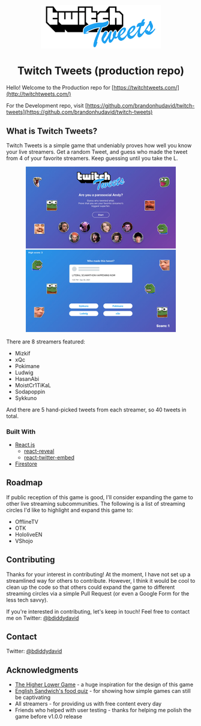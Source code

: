 <!-- LOGO -->
<div align="center">
    <img src="https://raw.githubusercontent.com/brandonhudavid/twitch-tweets/main/src/img/twitchtweets_logo.png" alt="Logo" width="320"/>
<br/>

<!-- HEADER -->
# Twitch Tweets (production repo)
</div>

Hello! Welcome to the Production repo for [https://twitchtweets.com/](http://twitchtweets.com/)

For the Development repo, visit [https://github.com/brandonhudavid/twitch-tweets](https://github.com/brandonhudavid/twitch-tweets)

<!-- ABOUT -->
## What is Twitch Tweets?

Twitch Tweets is a simple game that undeniably proves how well you know your live streamers. Get a random Tweet, and guess who made the tweet from 4 of your favorite streamers. Keep guessing until you take the L.

<div align="center">
  <img src="./tt_ss1.jpg" alt="Screenshot-1" width="400"/>
  <img src="./tt_ss2.jpg" alt="Screenshot-2" width="400"/>
</div>

There are 8 streamers featured:
* Mizkif
* xQc
* Pokimane
* Ludwig
* HasanAbi
* MoistCr1TiKaL
* Sodapoppin
* Sykkuno

And there are 5 hand-picked tweets from each streamer, so 40 tweets in total. 


### Built With

* [React.js](https://reactjs.org/)
  * [react-reveal](https://www.react-reveal.com/)
  * [react-twitter-embed](https://www.npmjs.com/package/react-twitter-embed)
* [Firestore](https://firebase.google.com/products/firestore)

<!-- ROADMAP -->
## Roadmap

If public reception of this game is good, I'll consider expanding the game to other live streaming subcommunities. The following is a list of streaming circles I'd like to highlight and expand this game to:

- OfflineTV
- OTK
- HololiveEN
- VShojo


<!-- CONTRIBUTING -->
## Contributing

Thanks for your interest in contributing! At the moment, I have not set up a streamlined way for others to contribute. However, I think it would be cool to clean up the code so that others could expand the game to different streaming circles via a simple Pull Request (or even a Google Form for the less tech savvy).

If you're interested in contributing, let's keep in touch! Feel free to contact me on Twitter: [@bdiddydavid](https://twitter.com/bdiddydavid)

<!-- CONTACT -->
## Contact

Twitter: [@bdiddydavid](https://twitter.com/bdiddydavid)

<!-- ACKNOWLEDGMENTS -->
## Acknowledgments

* [The Higher Lower Game](http://www.higherlowergame.com/) - a huge inspiration for the design of this game
* [English Sandwich's food quiz](https://englishsandwich.github.io/) - for showing how simple games can still be captivating
* All streamers - for providing us with free content every day
* Friends who helped with user testing - thanks for helping me polish the game before v1.0.0 release
